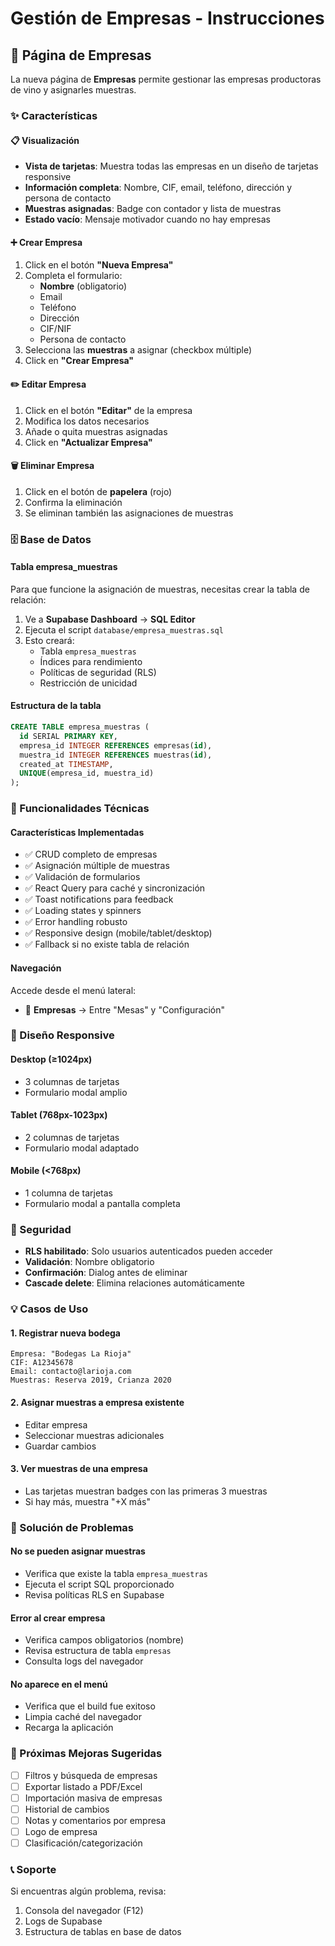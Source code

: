 # Gestión de Empresas - Instrucciones

## 🏢 Página de Empresas

La nueva página de **Empresas** permite gestionar las empresas productoras de vino y asignarles muestras.

### ✨ Características

#### 📋 Visualización
- **Vista de tarjetas**: Muestra todas las empresas en un diseño de tarjetas responsive
- **Información completa**: Nombre, CIF, email, teléfono, dirección y persona de contacto
- **Muestras asignadas**: Badge con contador y lista de muestras
- **Estado vacío**: Mensaje motivador cuando no hay empresas

#### ➕ Crear Empresa
1. Click en el botón **"Nueva Empresa"**
2. Completa el formulario:
   - **Nombre** (obligatorio)
   - Email
   - Teléfono
   - Dirección
   - CIF/NIF
   - Persona de contacto
3. Selecciona las **muestras** a asignar (checkbox múltiple)
4. Click en **"Crear Empresa"**

#### ✏️ Editar Empresa
1. Click en el botón **"Editar"** de la empresa
2. Modifica los datos necesarios
3. Añade o quita muestras asignadas
4. Click en **"Actualizar Empresa"**

#### 🗑️ Eliminar Empresa
1. Click en el botón de **papelera** (rojo)
2. Confirma la eliminación
3. Se eliminan también las asignaciones de muestras

### 🗄️ Base de Datos

#### Tabla empresa_muestras
Para que funcione la asignación de muestras, necesitas crear la tabla de relación:

1. Ve a **Supabase Dashboard** → **SQL Editor**
2. Ejecuta el script `database/empresa_muestras.sql`
3. Esto creará:
   - Tabla `empresa_muestras`
   - Índices para rendimiento
   - Políticas de seguridad (RLS)
   - Restricción de unicidad

#### Estructura de la tabla

```sql
CREATE TABLE empresa_muestras (
  id SERIAL PRIMARY KEY,
  empresa_id INTEGER REFERENCES empresas(id),
  muestra_id INTEGER REFERENCES muestras(id),
  created_at TIMESTAMP,
  UNIQUE(empresa_id, muestra_id)
);
```

### 🎯 Funcionalidades Técnicas

#### Características Implementadas
- ✅ CRUD completo de empresas
- ✅ Asignación múltiple de muestras
- ✅ Validación de formularios
- ✅ React Query para caché y sincronización
- ✅ Toast notifications para feedback
- ✅ Loading states y spinners
- ✅ Error handling robusto
- ✅ Responsive design (mobile/tablet/desktop)
- ✅ Fallback si no existe tabla de relación

#### Navegación
Accede desde el menú lateral:
- 🏢 **Empresas** → Entre "Mesas" y "Configuración"

### 📱 Diseño Responsive

#### Desktop (≥1024px)
- 3 columnas de tarjetas
- Formulario modal amplio

#### Tablet (768px-1023px)
- 2 columnas de tarjetas
- Formulario modal adaptado

#### Mobile (<768px)
- 1 columna de tarjetas
- Formulario modal a pantalla completa

### 🔐 Seguridad

- **RLS habilitado**: Solo usuarios autenticados pueden acceder
- **Validación**: Nombre obligatorio
- **Confirmación**: Dialog antes de eliminar
- **Cascade delete**: Elimina relaciones automáticamente

### 💡 Casos de Uso

#### 1. Registrar nueva bodega
```
Empresa: "Bodegas La Rioja"
CIF: A12345678
Email: contacto@larioja.com
Muestras: Reserva 2019, Crianza 2020
```

#### 2. Asignar muestras a empresa existente
- Editar empresa
- Seleccionar muestras adicionales
- Guardar cambios

#### 3. Ver muestras de una empresa
- Las tarjetas muestran badges con las primeras 3 muestras
- Si hay más, muestra "+X más"

### 🐛 Solución de Problemas

#### No se pueden asignar muestras
- Verifica que existe la tabla `empresa_muestras`
- Ejecuta el script SQL proporcionado
- Revisa políticas RLS en Supabase

#### Error al crear empresa
- Verifica campos obligatorios (nombre)
- Revisa estructura de tabla `empresas`
- Consulta logs del navegador

#### No aparece en el menú
- Verifica que el build fue exitoso
- Limpia caché del navegador
- Recarga la aplicación

### 🚀 Próximas Mejoras Sugeridas

- [ ] Filtros y búsqueda de empresas
- [ ] Exportar listado a PDF/Excel
- [ ] Importación masiva de empresas
- [ ] Historial de cambios
- [ ] Notas y comentarios por empresa
- [ ] Logo de empresa
- [ ] Clasificación/categorización

### 📞 Soporte

Si encuentras algún problema, revisa:
1. Consola del navegador (F12)
2. Logs de Supabase
3. Estructura de tablas en base de datos
